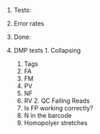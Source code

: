 1. Tests:
  1. Error rates

1. Done:
  0. DMP tests
    1. Collapsing
      1. Tags
        1. FA
        2. FM
        3. PV
        5. NF
        6. RV
    2. QC Failing Reads
	  1. Is FP working correctly?
	  1. N in the barcode
	  2. Homopolyer stretches
